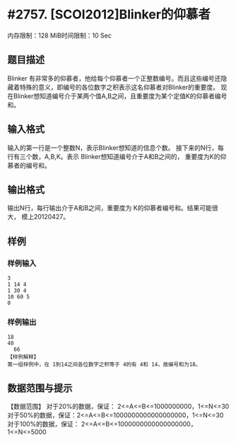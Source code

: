 # #2757. [SCOI2012]Blinker的仰慕者

内存限制：128 MiB时间限制：10 Sec

## 题目描述

 
Blinker 有非常多的仰慕者，他给每个仰慕者一个正整数编号。而且这些编号还隐藏着特殊的意义，即编号的各位数字之积表示这名仰慕者对Blinker的重要度。 现在Blinker想知道编号介于某两个值A,B之间，且重要度为某个定值K的仰慕者编号和。 

## 输入格式

输入的第一行是一个整数N，表示Blinker想知道的信息个数。 
接下来的N行，每行有三个数，A,B,K。表示 Blinker想知道编号介于A和B之间的，
重要度为K的仰慕者的编号和。           

## 输出格式

输出N行，每行输出介于A和B之间，重要度为 K的仰慕者编号和。结果可能很大，
模上20120427。 

## 样例

### 样例输入

    
    3 
    1 14 4 
    1 30 4 
    10 60 5 
    0
    

### 样例输出

    
    18 
    40 
      66 
    【样例解释】 
    第一组样例中，在 1到14之间各位数字之积等于 4的有 4和 14，故编号和为18。 
    
    

## 数据范围与提示

【数据范围】 
对于20%的数据，保证：  2<=A<=B<=1000000000，1<=N<=30 
对于50%的数据，保证：2<=A<=B<=1000000000000000000，1<=N<=30 
对于100%的数据，保证：  2<=A<=B<=1000000000000000000，1<=N<=5000
